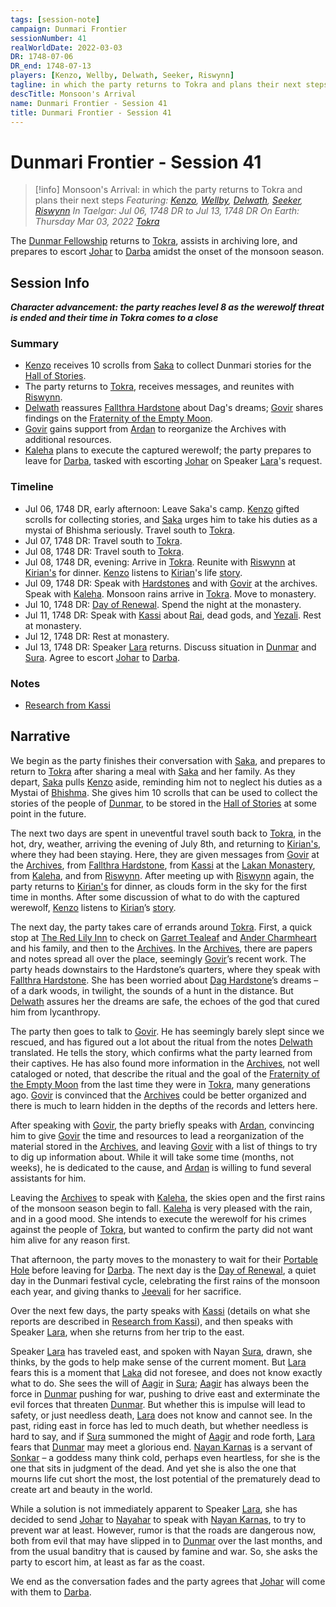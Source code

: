 ```yaml
---
tags: [session-note]
campaign: Dunmari Frontier
sessionNumber: 41
realWorldDate: 2022-03-03
DR: 1748-07-06
DR_end: 1748-07-13
players: [Kenzo, Wellby, Delwath, Seeker, Riswynn]
tagline: in which the party returns to Tokra and plans their next steps
descTitle: Monsoon's Arrival
name: Dunmari Frontier - Session 41
title: Dunmari Frontier - Session 41
---
```

# Dunmari Frontier - Session 41

>[!info] Monsoon's Arrival: in which the party returns to Tokra and plans their next steps
> *Featuring: [Kenzo](<../../../people/pcs/dunmar-fellowship/kenzo.md>), [Wellby](<../../../people/pcs/dunmar-fellowship/wellby.md>), [Delwath](<../../../people/pcs/dunmar-fellowship/delwath.md>), [Seeker](<../../../people/pcs/dunmar-fellowship/seeker.md>), [Riswynn](<../../../people/pcs/dunmar-fellowship/riswynn.md>)*
> *In Taelgar: Jul 06, 1748 DR to Jul 13, 1748 DR*
> *On Earth: Thursday Mar 03, 2022*
> *[Tokra](<../../../gazetteer/greater-dunmar/realms/dunmar/central-dunmar/tokra/tokra.md>)*

The [Dunmar Fellowship](<../../../people/pcs/dunmar-fellowship/dunmar-fellowship.md>) returns to [Tokra](<../../../gazetteer/greater-dunmar/realms/dunmar/central-dunmar/tokra/tokra.md>), assists in archiving lore, and prepares to escort [Johar](<../../../people/dunmari/johar.md>) to [Darba](<../../../gazetteer/greater-dunmar/realms/dunmar/coastal-dunmar/darba/darba.md>) amidst the onset of the monsoon season.

## Session Info

***Character advancement: the party reaches level 8 as the werewolf threat is ended and their time in Tokra comes to a close***
### Summary
- [Kenzo](<../../../people/pcs/dunmar-fellowship/kenzo.md>) receives 10 scrolls from [Saka](<../../../people/dunmari/saka.md>) to collect Dunmari stories for the [Hall of Stories](<../../../gazetteer/greater-dunmar/dunmari-basin/hall-of-stories.md>).
- The party returns to [Tokra](<../../../gazetteer/greater-dunmar/realms/dunmar/central-dunmar/tokra/tokra.md>), receives messages, and reunites with [Riswynn](<../../../people/pcs/dunmar-fellowship/riswynn.md>).
- [Delwath](<../../../people/pcs/dunmar-fellowship/delwath.md>) reassures [Fallthra Hardstone](<../../../people/dwarves/fallthra-hardstone.md>) about Dag's dreams; [Govir](<../../../people/dunmari/govir.md>) shares findings on the [Fraternity of the Empty Moon](<../../../groups/fraternity-of-the-empty-moon.md>).
- [Govir](<../../../people/dunmari/govir.md>) gains support from [Ardan](<../../../people/dunmari/ardan.md>) to reorganize the Archives with additional resources.
- [Kaleha](<../../../people/dunmari/kaleha.md>) plans to execute the captured werewolf; the party prepares to leave for [Darba](<../../../gazetteer/greater-dunmar/realms/dunmar/coastal-dunmar/darba/darba.md>), tasked with escorting [Johar](<../../../people/dunmari/johar.md>) on Speaker [Lara](<../../../people/dunmari/lara.md>)'s request.

### Timeline
 - Jul 06, 1748 DR, early afternoon: Leave Saka's camp. [Kenzo](<../../../people/pcs/dunmar-fellowship/kenzo.md>) gifted scrolls for collecting stories, and [Saka](<../../../people/dunmari/saka.md>) urges him to take his duties as a mystai of Bhishma seriously. Travel south to [Tokra](<../../../gazetteer/greater-dunmar/realms/dunmar/central-dunmar/tokra/tokra.md>). 
- Jul 07, 1748 DR: Travel south to [Tokra](<../../../gazetteer/greater-dunmar/realms/dunmar/central-dunmar/tokra/tokra.md>).
- Jul 08, 1748 DR: Travel south to [Tokra](<../../../gazetteer/greater-dunmar/realms/dunmar/central-dunmar/tokra/tokra.md>).
- Jul 08, 1748 DR, evening: Arrive in [Tokra](<../../../gazetteer/greater-dunmar/realms/dunmar/central-dunmar/tokra/tokra.md>). Reunite with [Riswynn](<../../../people/pcs/dunmar-fellowship/riswynn.md>) at [Kirian's](<../../../gazetteer/greater-dunmar/realms/dunmar/central-dunmar/tokra/kirian-s.md>) for dinner. [Kenzo](<../../../people/pcs/dunmar-fellowship/kenzo.md>) listens to [Kirian](<../../../people/dunmari/kirian.md>)'s life [story](<../collected-stories/kirian-s-story.md>).
- Jul 09, 1748 DR: Speak with [Hardstones](<../../../groups/dwarven-clans/hardstones.md>) and with [Govir](<../../../people/dunmari/govir.md>) at the archives. Speak with [Kaleha](<../../../people/dunmari/kaleha.md>). Monsoon rains arrive in [Tokra](<../../../gazetteer/greater-dunmar/realms/dunmar/central-dunmar/tokra/tokra.md>). Move to monastery.
- Jul 10, 1748 DR: [Day of Renewal](<../../../time/holidays-and-festivals/dunmari-festivals/day-of-renewal.md>). Spend the night at the monastery.
- Jul 11, 1748 DR: Speak with [Kassi](<../../../people/dunmari/kassi.md>) about [Rai](<../../../people/pcs/great-war/rai.md>), dead gods, and [Yezali](<../../../cosmology/gods/tanshi/meswati/yezali.md>). Rest at monastery.
- Jul 12, 1748 DR: Rest at monastery.
- Jul 13, 1748 DR: Speaker [Lara](<../../../people/dunmari/lara.md>) returns. Discuss situation in [Dunmar](<../../../gazetteer/greater-dunmar/realms/dunmar/dunmar.md>) and [Sura](<../../../people/dunmari/sura.md>). Agree to escort [Johar](<../../../people/dunmari/johar.md>) to [Darba](<../../../gazetteer/greater-dunmar/realms/dunmar/coastal-dunmar/darba/darba.md>). 

### Notes
- [Research from Kassi](<../letters-and-notes/research-from-kassi.md>)

## Narrative
We begin as the party finishes their conversation with [Saka](<../../../people/dunmari/saka.md>), and prepares to return to [Tokra](<../../../gazetteer/greater-dunmar/realms/dunmar/central-dunmar/tokra/tokra.md>) after sharing a meal with [Saka](<../../../people/dunmari/saka.md>) and her family. As they depart, [Saka](<../../../people/dunmari/saka.md>) pulls [Kenzo](<../../../people/pcs/dunmar-fellowship/kenzo.md>) aside, reminding him not to neglect his duties as a Mystai of [Bhishma](<../../../cosmology/gods/incorporeal-gods/dunmari-pantheon/bhishma.md>). She gives him 10 scrolls that can be used to collect the stories of the people of [Dunmar](<../../../gazetteer/greater-dunmar/realms/dunmar/dunmar.md>), to be stored in the [Hall of Stories](<../../../gazetteer/greater-dunmar/dunmari-basin/hall-of-stories.md>) at some point in the future. 

The next two days are spent in uneventful travel south back to [Tokra](<../../../gazetteer/greater-dunmar/realms/dunmar/central-dunmar/tokra/tokra.md>), in the hot, dry, weather, arriving the evening of July 8th, and returning to [Kirian's](<../../../gazetteer/greater-dunmar/realms/dunmar/central-dunmar/tokra/kirian-s.md>), where they had been staying. Here, they are given messages from [Govir](<../../../people/dunmari/govir.md>) at the [Archives](<../../../gazetteer/greater-dunmar/realms/dunmar/central-dunmar/tokra/archives.md>), from [Fallthra Hardstone](<../../../people/dwarves/fallthra-hardstone.md>), from [Kassi](<../../../people/dunmari/kassi.md>) at the [Lakan Monastery](<../../../gazetteer/greater-dunmar/realms/dunmar/central-dunmar/tokra/lakan-monastery.md>), from [Kaleha](<../../../people/dunmari/kaleha.md>), and from [Riswynn](<../../../people/pcs/dunmar-fellowship/riswynn.md>). After meeting up with [Riswynn](<../../../people/pcs/dunmar-fellowship/riswynn.md>) again, the party returns to [Kirian's](<../../../gazetteer/greater-dunmar/realms/dunmar/central-dunmar/tokra/kirian-s.md>) for dinner, as clouds form in the sky for the first time in months. After some discussion of what to do with the captured werewolf, [Kenzo](<../../../people/pcs/dunmar-fellowship/kenzo.md>) listens to [Kirian](<../../../people/dunmari/kirian.md>)’s [story](<../collected-stories/kirian-s-story.md>).

The next day, the party takes care of errands around [Tokra](<../../../gazetteer/greater-dunmar/realms/dunmar/central-dunmar/tokra/tokra.md>). First, a quick stop at [The Red Lily Inn](<../../../gazetteer/greater-dunmar/realms/dunmar/central-dunmar/tokra/the-red-lily-inn.md>) to check on [Garret Tealeaf](<../../../people/halflings/garret-tealeaf.md>) and [Ander Charmheart](<../../../people/halflings/ander-charmheart.md>) and his family, and then to the [Archives](<../../../gazetteer/greater-dunmar/realms/dunmar/central-dunmar/tokra/archives.md>). In the [Archives](<../../../gazetteer/greater-dunmar/realms/dunmar/central-dunmar/tokra/archives.md>), there are papers and notes spread all over the place, seemingly [Govir](<../../../people/dunmari/govir.md>)’s recent work. The party heads downstairs to the Hardstone’s quarters, where they speak with [Fallthra Hardstone](<../../../people/dwarves/fallthra-hardstone.md>). She has been worried about [Dag Hardstone](<../../../people/dwarves/dag-hardstone.md>)’s dreams – of a dark woods, in twilight, the sounds of a hunt in the distance. But [Delwath](<../../../people/pcs/dunmar-fellowship/delwath.md>) assures her the dreams are safe, the echoes of the god that cured him from lycanthropy. 

The party then goes to talk to [Govir](<../../../people/dunmari/govir.md>). He has seemingly barely slept since we rescued, and has figured out a lot about the ritual from the notes [Delwath](<../../../people/pcs/dunmar-fellowship/delwath.md>) translated. He tells the story, which confirms what the party learned from their captives. He has also found more information in the [Archives](<../../../gazetteer/greater-dunmar/realms/dunmar/central-dunmar/tokra/archives.md>), not well cataloged or noted, that describe the ritual and the goal of the [Fraternity of the Empty Moon](<../../../groups/fraternity-of-the-empty-moon.md>) from the last time they were in [Tokra](<../../../gazetteer/greater-dunmar/realms/dunmar/central-dunmar/tokra/tokra.md>), many generations ago. [Govir](<../../../people/dunmari/govir.md>) is convinced that the [Archives](<../../../gazetteer/greater-dunmar/realms/dunmar/central-dunmar/tokra/archives.md>) could be better organized and there is much to learn hidden in the depths of the records and letters here. 

After speaking with [Govir](<../../../people/dunmari/govir.md>), the party briefly speaks with [Ardan](<../../../people/dunmari/ardan.md>), convincing him to give [Govir](<../../../people/dunmari/govir.md>) the time and resources to lead a reorganization of the material stored in the [Archives](<../../../gazetteer/greater-dunmar/realms/dunmar/central-dunmar/tokra/archives.md>), and leaving [Govir](<../../../people/dunmari/govir.md>) with a list of things to try to dig up information about. While it will take some time (months, not weeks), he is dedicated to the cause, and [Ardan](<../../../people/dunmari/ardan.md>) is willing to fund several assistants for him. 

Leaving the [Archives](<../../../gazetteer/greater-dunmar/realms/dunmar/central-dunmar/tokra/archives.md>) to speak with [Kaleha](<../../../people/dunmari/kaleha.md>), the skies open and the first rains of the monsoon season begin to fall. [Kaleha](<../../../people/dunmari/kaleha.md>) is very pleased with the rain, and in a good mood. She intends to execute the werewolf for his crimes against the people of [Tokra](<../../../gazetteer/greater-dunmar/realms/dunmar/central-dunmar/tokra/tokra.md>), but wanted to confirm the party did not want him alive for any reason first. 

That afternoon, the party moves to the monastery to wait for their [Portable Hole](<../treasure/portable-hole.md>) before leaving for [Darba](<../../../gazetteer/greater-dunmar/realms/dunmar/coastal-dunmar/darba/darba.md>). The next day is the [Day of Renewal](<../../../time/holidays-and-festivals/dunmari-festivals/day-of-renewal.md>), a quiet day in the Dunmari festival cycle, celebrating the first rains of the monsoon each year, and giving thanks to [Jeevali](<../../../cosmology/gods/incorporeal-gods/dunmari-pantheon/jeevali.md>) for her sacrifice. 

Over the next few days, the party speaks with [Kassi](<../../../people/dunmari/kassi.md>) (details on what she reports are described in [Research from Kassi](<../letters-and-notes/research-from-kassi.md>)), and then speaks with Speaker [Lara](<../../../people/dunmari/lara.md>), when she returns from her trip to the east.

Speaker [Lara](<../../../people/dunmari/lara.md>) has traveled east, and spoken with Nayan [Sura](<../../../people/dunmari/sura.md>), drawn, she thinks, by the gods to help make sense of the current moment. But [Lara](<../../../people/dunmari/lara.md>) fears this is a moment that [Laka](<../../../cosmology/gods/incorporeal-gods/dunmari-pantheon/laka.md>) did not foresee, and does not know exactly what to do. She sees the will of [Aagir](<../../../cosmology/gods/incorporeal-gods/dunmari-pantheon/aagir.md>) in [Sura](<../../../people/dunmari/sura.md>); [Aagir](<../../../cosmology/gods/incorporeal-gods/dunmari-pantheon/aagir.md>) has always been the force in [Dunmar](<../../../gazetteer/greater-dunmar/realms/dunmar/dunmar.md>) pushing for war, pushing to drive east and exterminate the evil forces that threaten [Dunmar](<../../../gazetteer/greater-dunmar/realms/dunmar/dunmar.md>). But whether this is impulse will lead to safety, or just needless death, [Lara](<../../../people/dunmari/lara.md>) does not know and cannot see. In the past, riding east in force has led to much death, but whether needless is hard to say, and if [Sura](<../../../people/dunmari/sura.md>) summoned the might of [Aagir](<../../../cosmology/gods/incorporeal-gods/dunmari-pantheon/aagir.md>) and rode forth, [Lara](<../../../people/dunmari/lara.md>) fears that [Dunmar](<../../../gazetteer/greater-dunmar/realms/dunmar/dunmar.md>) may meet a glorious end. [Nayan Karnas](<../../../people/dunmari/nayan-karnas.md>) is a servant of [Sonkar](<../../../cosmology/gods/incorporeal-gods/dunmari-pantheon/sonkar.md>) – a goddess many think cold, perhaps even heartless, for she is the one that sits in judgment of the dead. And yet she is also the one that mourns life cut short the most, the lost potential of the prematurely dead to create art and beauty in the world. 

While a solution is not immediately apparent to Speaker [Lara](<../../../people/dunmari/lara.md>), she has decided to send [Johar](<../../../people/dunmari/johar.md>) to [Nayahar](<../../../gazetteer/greater-dunmar/realms/dunmar/western-dunmar/nayahar.md>) to speak with [Nayan Karnas](<../../../people/dunmari/nayan-karnas.md>), to try to prevent war at least. However, rumor is that the roads are dangerous now, both from evil that may have slipped in to [Dunmar](<../../../gazetteer/greater-dunmar/realms/dunmar/dunmar.md>) over the last months, and from the usual banditry that is caused by famine and war. So, she asks the party to escort him, at least as far as the coast. 

We end as the conversation fades and the party agrees that [Johar](<../../../people/dunmari/johar.md>) will come with them to [Darba](<../../../gazetteer/greater-dunmar/realms/dunmar/coastal-dunmar/darba/darba.md>).
